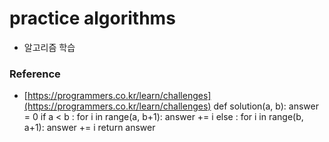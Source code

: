 # practice algorithms

* 알고리즘 학습
### Reference
* [https://programmers.co.kr/learn/challenges](https://programmers.co.kr/learn/challenges)
def solution(a, b):
    answer = 0
    if a < b :
        for i in range(a, b+1):
            answer += i
    else : 
        for i in range(b, a+1):
            answer += i
    return answer       